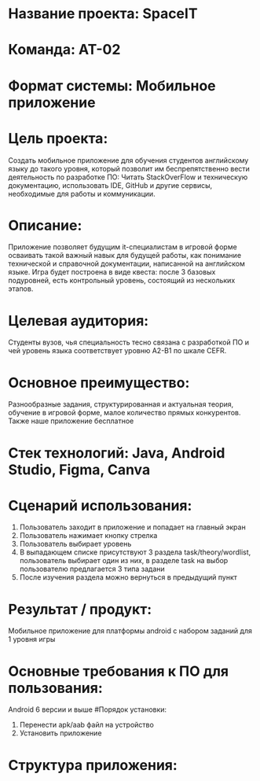 # Название проекта: SpaceIT

# Команда: АТ-02

# Формат системы: Мобильное приложение

# Цель проекта:
Создать мобильное приложение для обучения студентов английскому языку до такого уровня, который позволит им беспрепятственно вести деятельность по разработке ПО: Читать StackOverFlow и техническую документацию, использовать IDE, GitHub и другие сервисы, необходимые для работы и коммуникации.

# Описание:
Приложение позволяет будущим it-специалистам в игровой форме осваивать такой важный навык для будущей работы, как понимание технической и справочной документации, написанной на английском языке. Игра будет построена в виде квеста: после 3 базовых подуровней, есть контрольный уровень, состоящий из нескольких этапов.

# Целевая аудитория:
Студенты вузов, чья специальность тесно связана с разработкой ПО и чей уровень языка соответствует уровню A2-B1 по шкале CEFR.

# Основное преимущество:
Разнообразные задания, структурированная и актуальная теория, обучение в игровой форме, малое количество прямых конкурентов. Также наше приложение бесплатное

# Стек технологий: Java, Android Studio, Figma, Canva

# Сценарий использования:
1.	Пользователь заходит в приложение и попадает на главный экран
2.	Пользователь нажимает кнопку стрелка
3.	Пользователь выбирает уровень
4.	В выпадающем списке присутствуют 3 раздела task/theory/wordlist, пользователь выбирает один из них, в разделе task на выбор пользователю предлагается 3 типа задани
5.	После изучения раздела можно вернуться в предыдущий пункт

# Результат / продукт: 
Мобильное приложение для платформы android с набором заданий для 1 уровня игры

# Основные требования к ПО для пользования:
Android 6 версии и выше
#Порядок установки:
1.	Перенести apk/aab файл на устройство
2.	Установить приложение

# Структура приложения:

